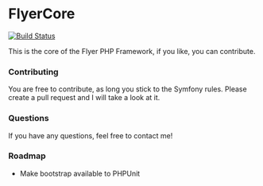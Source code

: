 FlyerCore
=========

[![Build Status](https://travis-ci.org/wvanbreukelen/FlyerCore.svg?branch=master)](https://travis-ci.org/wvanbreukelen/FlyerCore)

This is the core of the Flyer PHP Framework, if you like, you can contribute.

### Contributing

You are free to contribute, as long you stick to the Symfony rules. 
Please create a pull request and I will take a look at it.

### Questions

If you have any questions, feel free to contact me!

### Roadmap

- Make bootstrap available to PHPUnit





